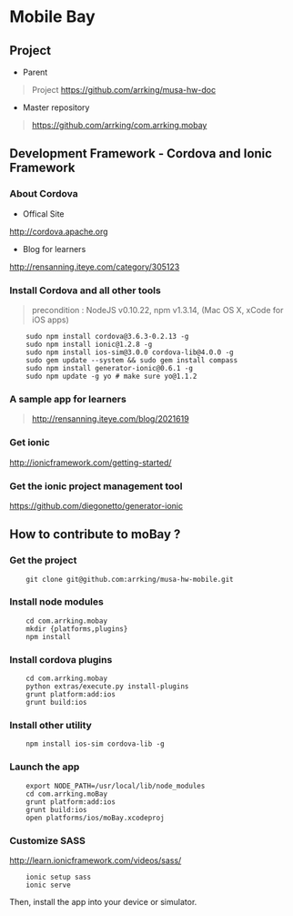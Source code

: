 # Mobile Bay

## Project 

* Parent

> Project https://github.com/arrking/musa-hw-doc

* Master repository

> https://github.com/arrking/com.arrking.mobay


## Development Framework - Cordova and Ionic Framework

### About Cordova

* Offical Site 

http://cordova.apache.org

* Blog for learners 

http://rensanning.iteye.com/category/305123

### Install Cordova and all other tools

> precondition : NodeJS v0.10.22, npm v1.3.14, (Mac OS X, xCode for iOS apps)

		sudo npm install cordova@3.6.3-0.2.13 -g
        sudo npm install ionic@1.2.8 -g
		sudo npm install ios-sim@3.0.0 cordova-lib@4.0.0 -g
        sudo gem update --system && sudo gem install compass
        sudo npm install generator-ionic@0.6.1 -g
        sudo npm update -g yo # make sure yo@1.1.2

### A sample app for learners

> http://rensanning.iteye.com/blog/2021619

### Get ionic

http://ionicframework.com/getting-started/

### Get the ionic project management tool 

https://github.com/diegonetto/generator-ionic

## How to contribute to moBay ?

### Get the project 

		git clone git@github.com:arrking/musa-hw-mobile.git

### Install node modules 

		cd com.arrking.mobay
        mkdir {platforms,plugins}
		npm install

### Install cordova plugins

		cd com.arrking.mobay
        python extras/execute.py install-plugins
        grunt platform:add:ios
        grunt build:ios

### Install other utility

		npm install ios-sim cordova-lib -g

### Launch the app

		export NODE_PATH=/usr/local/lib/node_modules
		cd com.arrking.moBay
        grunt platform:add:ios
        grunt build:ios
		open platforms/ios/moBay.xcodeproj 

### Customize SASS
http://learn.ionicframework.com/videos/sass/

        ionic setup sass 
        ionic serve

Then, install the app into your device or simulator.


